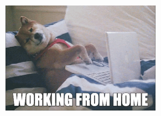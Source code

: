 <p align="center">
  <img alt="Working from Home" src="https://github.com/GusGA/gusga/raw/master/shiba.gif"/>
</p>
